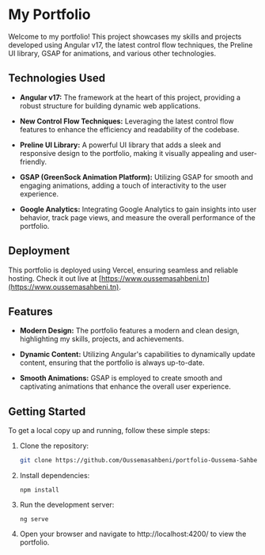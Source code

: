 # My Portfolio

Welcome to my portfolio! This project showcases my skills and projects developed using Angular v17, the latest control flow techniques, the Preline UI library, GSAP for animations, and various other technologies.

## Technologies Used

- **Angular v17:** The framework at the heart of this project, providing a robust structure for building dynamic web applications.

- **New Control Flow Techniques:** Leveraging the latest control flow features to enhance the efficiency and readability of the codebase.

- **Preline UI Library:** A powerful UI library that adds a sleek and responsive design to the portfolio, making it visually appealing and user-friendly.

- **GSAP (GreenSock Animation Platform):** Utilizing GSAP for smooth and engaging animations, adding a touch of interactivity to the user experience.

- **Google Analytics:** Integrating Google Analytics to gain insights into user behavior, track page views, and measure the overall performance of the portfolio.

## Deployment

This portfolio is deployed using Vercel, ensuring seamless and reliable hosting. Check it out live at [https://www.oussemasahbeni.tn](https://www.oussemasahbeni.tn).

## Features

- **Modern Design:** The portfolio features a modern and clean design, highlighting my skills, projects, and achievements.

- **Dynamic Content:** Utilizing Angular's capabilities to dynamically update content, ensuring that the portfolio is always up-to-date.

- **Smooth Animations:** GSAP is employed to create smooth and captivating animations that enhance the overall user experience.

## Getting Started

To get a local copy up and running, follow these simple steps:

1. Clone the repository:
   ```bash
   git clone https://github.com/Oussemasahbeni/portfolio-Oussema-Sahbeni

2. Install dependencies:
   ``` cd your-portfolio
   npm install
3. Run the development server:
   ``` 
   ng serve
4. Open your browser and navigate to http://localhost:4200/ to view the portfolio.

